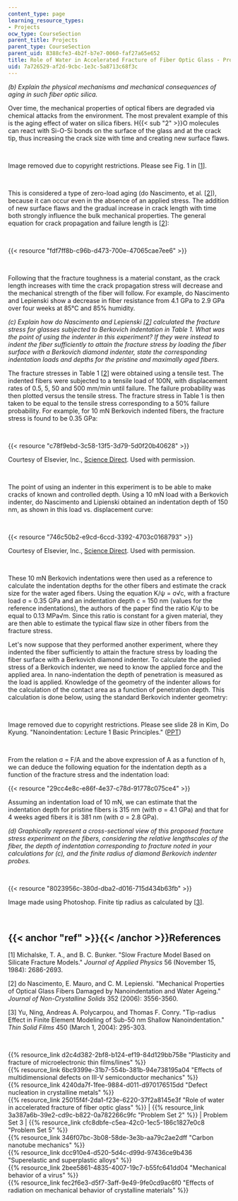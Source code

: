 ```yaml
---
content_type: page
learning_resource_types:
- Projects
ocw_type: CourseSection
parent_title: Projects
parent_type: CourseSection
parent_uid: 8388cfe3-4b2f-b7e7-0060-faf27a65e652
title: Role of Water in Accelerated Fracture of Fiber Optic Glass - Problem Set 3
uid: 7a726529-af2d-9cbc-1e3c-5a8713c68f3c
---
```


_(b) Explain the physical mechanisms and mechanical consequences of aging in such fiber optic silica._

Over time, the mechanical properties of optical fibers are degraded via chemical attacks from the environment. The most prevalent example of this is the aging effect of water on silica fibers. H{{< sub "2" >}}O molecules can react with Si-O-Si bonds on the surface of the glass and at the crack tip, thus increasing the crack size with time and creating new surface flaws.

  
 

Image removed due to copyright restrictions. Please see Fig. 1 in \[[1](#ref)\].

  
 

This is considered a type of zero-load aging (do Nascimento, et al. \[[2](#ref)\]), because it can occur even in the absence of an applied stress. The addition of new surface flaws and the gradual increase in crack length with time both strongly influence the bulk mechanical properties. The general equation for crack propagation and failure length is \[[2](#ref)\]:

  
 

{{< resource "fdf7ff8b-c96b-d473-700e-47065cae7ee6" >}}

  
 

Following that the fracture toughness is a material constant, as the crack length increases with time the crack propagation stress will decrease and the mechanical strength of the fiber will follow. For example, do Nascimento and Lepienski show a decrease in fiber resistance from 4.1 GPa to 2.9 GPa over four weeks at 85°C and 85% humidity.

_(c) Explain how do Nascimento and Lepienski \[[2](#ref)\] calculated the fracture stress for glasses subjected to Berkovich indentation in Table 1. What was the point of using the indenter in this experiment? If they were instead to indent the fiber sufficiently to attain the fracture stress by loading the fiber surface with a Berkovich diamond indenter, state the corresponding indentation loads and depths for the pristine and maximally aged fibers._

The fracture stresses in Table 1 \[[2](#ref)\] were obtained using a tensile test. The indented fibers were subjected to a tensile load of 100N, with displacement rates of 0.5, 5, 50 and 500 mm/min until failure. The failure probability was then plotted versus the tensile stress. The fracture stress in Table 1 is then taken to be equal to the tensile stress corresponding to a 50% failure probability. For example, for 10 mN Berkovich indented fibers, the fracture stress is found to be 0.35 GPa:

  
 

{{< resource "c78f9ebd-3c58-13f5-3d79-5d0f20b40628" >}}

Courtesy of Elsevier, Inc., [Science Direct](http://www.sciencedirect.com/). Used with permission.

  
 

The point of using an indenter in this experiment is to be able to make cracks of known and controlled depth. Using a 10 mN load with a Berkovich indenter, do Nascimento and Lipienski obtained an indentation depth of 150 nm, as shown in this load vs. displacement curve:

  
 

{{< resource "746c50b2-e9cd-6ccd-3392-4703c0168793" >}}

Courtesy of Elsevier, Inc., [Science Direct](http://www.sciencedirect.com/). Used with permission.

  
 

These 10 mN Berkovich indentations were then used as a reference to calculate the indentation depths for the other fibers and estimate the crack size for the water aged fibers. Using the equation K/ψ = σ√c, with a fracture load σ = 0.35 GPa and an indentation depth c = 150 nm (values for the reference indentations), the authors of the paper find the ratio K/ψ to be equal to 0.13 MPa√m. Since this ratio is constant for a given material, they are then able to estimate the typical flaw size in other fibers from the fracture stress.

Let's now suppose that they performed another experiment, where they indented the fiber sufficiently to attain the fracture stress by loading the fiber surface with a Berkovich diamond indenter. To calculate the applied stress of a Berkovich indenter, we need to know the applied force and the applied area. In nano-indentation the depth of penetration is measured as the load is applied. Knowledge of the geometry of the indenter allows for the calculation of the contact area as a function of penetration depth. This calculation is done below, using the standard Berkovich indenter geometry:

  
 

Image removed due to copyright restrictions. Please see slide 28 in Kim, Do Kyung. "Nanoindentation: Lecture 1 Basic Principles." ([PPT](http://www.slideshare.net/viet4777/nano-indentation-lecture1))

  
 

From the relation σ = F/A and the above expression of A as a function of h, we can deduce the following equation for the indentation depth as a function of the fracture stress and the indentation load:

{{< resource "29cc4e8c-e86f-4e37-c78d-91778c075ce4" >}}

Assuming an indentation load of 10 mN, we can estimate that the indentation depth for pristine fibers is 315 nm (with σ = 4.1 GPa) and that for 4 weeks aged fibers it is 381 nm (with σ = 2.8 GPa).

_(d) Graphically represent a cross-sectional view of this proposed fracture stress experiment on the fibers, considering the relative lengthscales of the fiber, the depth of indentation corresponding to fracture noted in your calculations for (c), and the finite radius of diamond Berkovich indenter probes._

  
 

{{< resource "8023956c-380d-dba2-d016-715d434b63fb" >}}

Image made using Photoshop. Finite tip radius as calculated by \[[3](#ref)\].

  
 

{{< anchor "ref" >}}{{< /anchor >}}References
---------------------------------------------

\[1\] Michalske, T. A., and B. C. Bunker. "Slow Fracture Model Based on Silicate Fracture Models." _Journal of Applied Physics_ 56 (November 15, 1984): 2686-2693.

\[2\] do Nascimento, E. Mauro, and C. M. Lepienski. "Mechanical Properties of Optical Glass Fibers Damaged by Nanoindentation and Water Ageing." _Journal of Non-Crystalline Solids_ 352 (2006): 3556-3560.

\[3\] Yu, Ning, Andreas A. Polycarpou, and Thomas F. Conry. "Tip-radius Effect in Finite Element Modeling of Sub-50 nm Shallow Nanoindentation." _Thin Solid Films_ 450 (March 1, 2004): 295-303.

  
  
 

{{% resource_link d2c4d382-2bf8-b124-ef19-84d129bb758e "Plasticity and fracture of microelectronic thin films/lines" %}}  
{{% resource_link 6bc9399e-31b7-554b-381b-94e738195a04 "Effects of multidimensional defects on III-V semiconductor mechanics" %}}  
{{% resource_link 4240da7f-1fee-9884-d011-d970176515dd "Defect nucleation in crystalline metals" %}}  
{{% resource_link 25015f4f-2da1-f23e-6220-37f2a8145e3f "Role of water in accelerated fracture of fiber optic glass" %}} | {{% resource_link 3a387a6b-39e2-cd9c-b822-0a782266c9fc "Problem Set 2" %}} | Problem Set 3 | {{% resource_link cfc8dbfe-c5ea-42c0-1ec5-186c1827e0c8 "Problem Set 5" %}}  
{{% resource_link 346f07bc-3b08-58de-3e3b-aa79c2ae2dff "Carbon nanotube mechanics" %}}  
{{% resource_link dcc910e4-d520-5d4c-d99d-97436ce9b436 "Superelastic and superplastic alloys" %}}  
{{% resource_link 2bee5861-4835-4007-19c7-b55fc641dd04 "Mechanical behavior of a virus" %}}  
{{% resource_link fec2f6e3-d5f7-3aff-9e49-9fe0cd9ac6f0 "Effects of radiation on mechanical behavior of crystalline materials" %}}